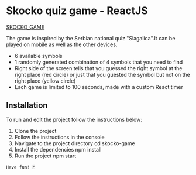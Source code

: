 # Skocko quiz game - ReactJS

[SKOCKO_GAME](https://skocko-game-2023.netlify.app/)

The game is inspired by the Serbian national quiz "Slagalica".It can be played on mobile as well as the other devices.

- 6 available symbols
- 1 randomly generated combination of 4 symbols that you need to find
- Right side of the screen tells that you guessed the right symbol at the right place (red circle) or just that you guested the symbol but not on the right place (yellow circle)
- Each game is limited to 100 seconds, made with a custom React timer

## Installation

To run and edit the project follow the instructions below:

1. Clone the project
2. Follow the instructions in the console
3. Navigate to the project directory cd skocko-game
4. Install the dependencies npm install
5. Run the project npm start

`Have fun! 🃏`
